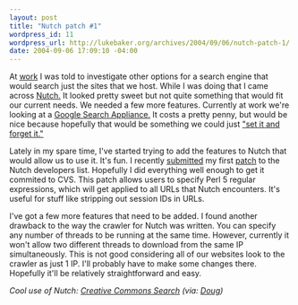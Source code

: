 ```yaml
--- 
layout: post
title: "Nutch patch #1"
wordpress_id: 11
wordpress_url: http://lukebaker.org/archives/2004/09/06/nutch-patch-1/
date: 2004-09-06 17:09:10 -04:00
---
```

At <a href="http://www.gospelcom.net/">work</a> I was told to investigate other options for a search engine that would search just the sites that we host.  While I was doing that I came across <a href="http://www.nutch.org/">Nutch.</a>  It looked pretty sweet but not quite something that would fit our current needs.  We needed a few more features.  Currently at work we're looking at a <a href="http://www.google.com/appliance/">Google Search Appliance.</a>  It costs a pretty penny, but would be nice because hopefully that would be something we could just <a href="http://www.ronco.com/products/rotisserie_std.di4?productID=1">"set it and forget it."</a>

Lately in my spare time, I've started trying to add the features to Nutch that would allow us to use it.  It's fun.  I recently <a href="http://sourceforge.net/mailarchive/forum.php?thread_id=5515493&forum_id=13068">submitted</a> my first <a href="http://lukebaker.org/upload/RegexUrlNormalizer.patch">patch</a> to the Nutch developers list.  Hopefully I did everything well enough to get it commited to CVS.  This patch allows users to specify Perl 5 regular expressions, which will get applied to all URLs that Nutch encounters.  It's useful for stuff like stripping out session IDs in URLs.

I've got a few more features that need to be added.  I found another drawback to the way the crawler for Nutch was written.  You can specify any number of threads to be running at the same time.  However, currently it won't allow two different threads to download from the same IP simultaneously.  This is not good considering all of our websites look to the crawler as just 1 IP.  I'll probably have to make some changes there.  Hopefully it'll be relatively straightforward and easy.

<em>Cool use of Nutch: <a href="http://creativecommons.org/weblog/entry/4388">Creative Commons Search</a> (via: <a href="http://www.nutch.org/blog/2004_09_01_cutting_archive.html">Doug</a>)</em>
